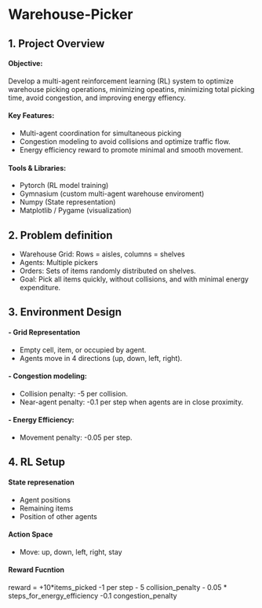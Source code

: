 # Warehouse-Picker

## 1. Project Overview
#### Objective: 
Develop a multi-agent reinforcement learning (RL) system to optimize warehouse picking operations, minimizing opeatins, minimizing total picking time, avoid congestion, and improving energy effiency.

#### Key Features:
- Multi-agent coordination for simultaneous picking
- Congestion modeling to avoid collisions and optimize traffic flow.
- Energy efficiency reward to promote minimal and smooth movement.

#### Tools & Libraries:
- Pytorch (RL model training)
- Gymnasium (custom multi-agent warehouse enviroment)
- Numpy (State representation)
- Matplotlib / Pygame (visualization)

## 2. Problem definition
- Warehouse Grid: Rows = aisles, columns = shelves
- Agents: Multiple pickers
- Orders: Sets of items randomly distributed on shelves.
- Goal: Pick all items quickly, without collisions, and with minimal energy expenditure.

## 3. Environment Design
#### - Grid Representation
- Empty cell, item, or occupied by agent.
- Agents move in 4 directions (up, down, left, right).

#### - Congestion modeling: 
- Collision penalty: -5 per collision.
- Near-agent penalty: -0.1 per step when agents are in close proximity.

#### - Energy Efficiency:
- Movement penalty: -0.05 per step.

## 4. RL Setup
#### State represenation
- Agent positions
- Remaining items
- Position of other agents

#### Action Space
- Move: up, down, left, right, stay

#### Reward Fucntion
reward = +10*items_picked  -1 per step - 5 collision_penalty - 0.05 * steps_for_energy_efficiency -0.1 congestion_penalty